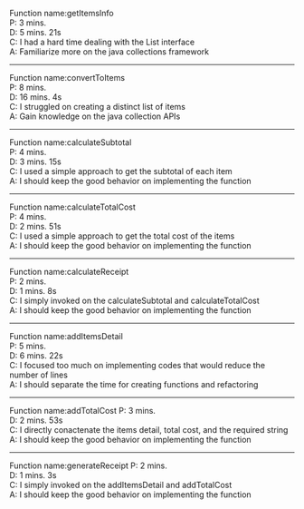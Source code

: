 Function name:getItemsInfo  
P: 3 mins.  
D: 5 mins. 21s  
C: I had a hard time dealing with the List interface  
A: Familiarize more on the java collections framework  
  
---  
  
Function name:convertToItems  
P: 8 mins.  
D: 16 mins. 4s  
C: I struggled on creating a distinct list of items  
A: Gain knowledge on the java collection APIs  
  
---  
  
Function name:calculateSubtotal    
P: 4 mins.  
D: 3 mins. 15s  
C: I used a simple approach to get the subtotal of each item  
A: I should keep the good behavior on implementing the function  
  
---  
  
Function name:calculateTotalCost  
P: 4 mins.  
D: 2 mins. 51s  
C: I used a simple approach to get the total cost of the items  
A: I should keep the good behavior on implementing the function  
  
---  
  
Function name:calculateReceipt  
P: 2 mins.  
D: 1 mins. 8s  
C: I simply invoked on the calculateSubtotal and calculateTotalCost  
A: I should keep the good behavior on implementing the function  
  
---  
  
Function name:addItemsDetail  
P: 5 mins.  
D: 6 mins. 22s  
C: I focused too much on implementing codes that would reduce the number of lines  
A: I should separate the time for creating functions and refactoring  
  
---  
  
Function name:addTotalCost 
P: 3 mins.  
D: 2 mins. 53s  
C: I directly conactenate the items detail, total cost, and the required string  
A: I should keep the good behavior on implementing the function  
  
---  
  
Function name:generateReceipt
P: 2 mins.  
D: 1 mins. 3s  
C: I simply invoked on the addItemsDetail and addTotalCost  
A: I should keep the good behavior on implementing the function  

